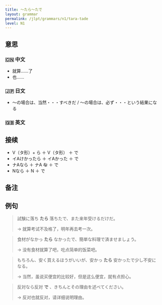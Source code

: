 ```yaml
---
title: 〜たら〜たで
layout: grammar
permalink: /jlpt/grammars/n1/tara-tade
level: N1
---
```


## 意思

### 🇨🇳 中文

- 就算……了
- 也……

### 🇯🇵 日文

- 〜の場合は、当然・・・すべきだ / 〜の場合は、必ず・・・という結果になる

### 🇬🇧 英文


## 接续

- V（タ形）+ ら ＋ V（タ形） ＋ で
- イAけかったら ＋ イAかった ＋ で
- ナAなら ＋ ナA ~~な~~ ＋ で
- Nなら ＋ N ＋ で

## 备注


## 例句

> 試験に落ち **たら** 落ちたで、また来年受けるだけだ。
>
> → 就算考试不及格了，明年再去考一次。

> 食材がなかっ **たら** なかったで、簡単な料理で済ませましょう。
>
> → 没有食材就算了吧，吃点简单的饭菜吧。

> もちろん、安く買えるほうがいいが、安かっ **たら** 安かったで少し不安になる。
>
> → 当然，虽说买便宜的比较好，但是这么便宜，就有点担心。

> 反対なら反対 **で** 、きちんとその理由を述べてください。
>
> → 反对也就反对，请详细说明理由。

